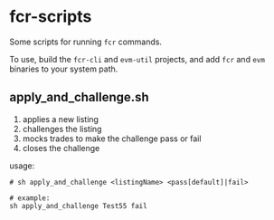 # fcr-scripts

Some scripts for running `fcr` commands.

To use, build the `fcr-cli` and `evm-util` projects, and add `fcr` and `evm` binaries to your system path.

## apply_and_challenge.sh

1. applies a new listing
2. challenges the listing
3. mocks trades to make the challenge pass or fail
4. closes the challenge

usage:
```
# sh apply_and_challenge <listingName> <pass[default]|fail>

# example:
sh apply_and_challenge Test55 fail
```
